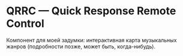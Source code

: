 # QRRC — Quick Response Remote Control

Компонент для моей задумки: интерактивная карта музыкальных жанров (подробности позже, может быть, когда-нибудь).
